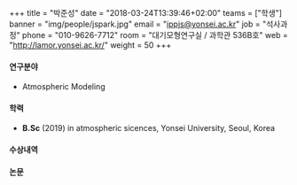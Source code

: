 +++
title = "박준성"
date = "2018-03-24T13:39:46+02:00"
teams = ["학생"]
banner = "img/people/jspark.jpg"
email = "ippjs@yonsei.ac.kr"
job = "석사과정"
phone = "010-9626-7712"
room = "대기모형연구실 / 과학관 536B호"
web = "http://lamor.yonsei.ac.kr/"
weight = 50
+++

#### 연구분야
+ Atmospheric Modeling

#### 학력
+ **B.Sc** (2019) in atmospheric sicences, Yonsei University, Seoul, Korea

#### 수상내역

#### 논문
